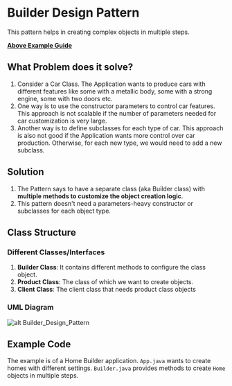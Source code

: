 # Builder Design Pattern
This pattern helps in creating complex objects in multiple steps.

[**Above Example Guide**](#example-code)

## What Problem does it solve?
1. Consider a Car Class. The Application wants to produce cars with different features like some with a metallic body, some with a strong engine, some with two doors etc.
2. One way is to use the constructor parameters to control car features. This approach is not scalable if the number of parameters needed for car customization is very large.
3. Another way is to define subclasses for each type of car. This approach is also not good if the Application wants more control over car production. Otherwise, for each new type, we would need to add a new subclass.

## Solution
1. The Pattern says to have a separate class (aka Builder class) with **multiple methods to customize the object creation logic**.
2. This pattern doesn't need a parameters-heavy constructor or subclasses for each object type.

## Class Structure

### Different Classes/Interfaces
1. **Builder Class**: It contains different methods to configure the class object.
2. **Product Class**: The class of which we want to create objects.
3. **Client Class**: The client class that needs product class objects

### UML Diagram
![alt Builder_Design_Pattern](<Screenshot 2024-04-26 at 10.11.01 PM.png>)

## Example Code
The example is of a Home Builder application. `App.java` wants to create homes with different settings.
`Builder.java` provides methods to create `Home` objects in multiple steps.